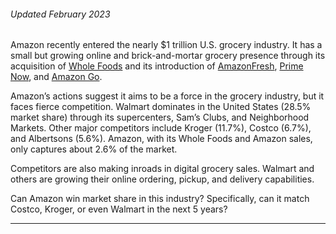 ###### Updated February 2023

Amazon recently entered the nearly $1 trillion U.S. grocery industry. It has a small but growing online and brick-and-mortar grocery presence through its acquisition of [Whole Foods](https://www.wholefoodsmarket.com/) and its introduction of [AmazonFresh](https://www.amazon.com/fmc/storefront?almBrandId=QW1hem9uIEZyZXNo), [Prime Now](https://www.aboutamazon.com/news/retail/prime-now-finds-a-new-home-on-amazon), and [Amazon Go](https://www.amazon.com/b?ie=UTF8&node=16008589011). 

Amazon’s actions suggest it aims to be a force in the grocery industry, but it faces fierce competition. Walmart dominates in the United States (28.5% market share) through its supercenters, Sam’s Clubs, and Neighborhood Markets. Other major competitors include Kroger (11.7%), Costco (6.7%), and Albertsons (5.6%). Amazon, with its Whole Foods and Amazon sales, only captures about 2.6% of the market. 

Competitors are also making inroads in digital grocery sales. Walmart and others are growing their online ordering, pickup, and delivery capabilities.

Can Amazon win market share in this industry? Specifically, can it match Costco, Kroger, or even Walmart in the next 5 years?

---